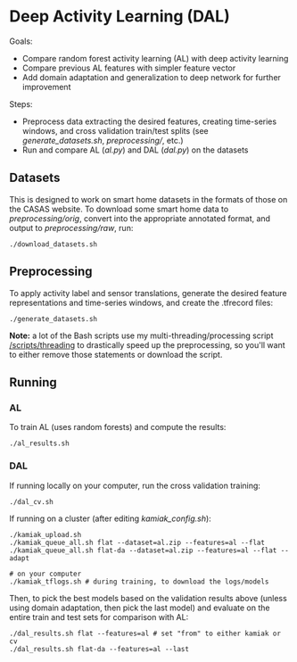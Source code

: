 # Deep Activity Learning (DAL)

Goals:

- Compare random forest activity learning (AL) with deep activity learning
- Compare previous AL features with simpler feature vector
- Add domain adaptation and generalization to deep network for further
  improvement

Steps:

- Preprocess data extracting the desired features, creating time-series windows,
  and cross validation train/test splits (see *generate_datasets.sh*,
  *preprocessing/*, etc.)
- Run and compare AL (*al.py*) and DAL (*dal.py*) on the datasets

## Datasets

This is designed to work on smart home datasets in the formats of those on the
CASAS website. To download some smart home data to *preprocessing/orig*, convert
into the appropriate annotated format, and output to *preprocessing/raw*, run:

    ./download_datasets.sh

## Preprocessing

To apply activity label and sensor translations, generate the desired feature
representations and time-series windows, and create the .tfrecord files:

    ./generate_datasets.sh

**Note:** a lot of the Bash scripts use my multi-threading/processing script
[/scripts/threading](https://floft.net/code/bash-threading/) to drastically
speed up the preprocessing, so you'll want to either remove those statements or
download the script.

## Running

### AL

To train AL (uses random forests) and compute the results:

    ./al_results.sh

### DAL

If running locally on your computer, run the cross validation training:

    ./dal_cv.sh

If running on a cluster (after editing *kamiak_config.sh*):

    ./kamiak_upload.sh
    ./kamiak_queue_all.sh flat --dataset=al.zip --features=al --flat
    ./kamiak_queue_all.sh flat-da --dataset=al.zip --features=al --flat --adapt

    # on your computer
    ./kamiak_tflogs.sh # during training, to download the logs/models

Then, to pick the best models based on the validation results above (unless
using domain adaptation, then pick the last model) and evaluate on the entire
train and test sets for comparison with AL:

    ./dal_results.sh flat --features=al # set "from" to either kamiak or cv
    ./dal_results.sh flat-da --features=al --last
